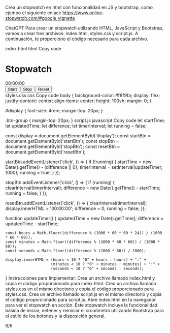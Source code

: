 Crea un stopwatch en html con funcionalidad en JS y bootstrap, como ejempo el siguiente enlace https://www.online-stopwatch.com/#google_vignette

ChatGPT
Para crear un stopwatch utilizando HTML, JavaScript y Bootstrap, vamos a crear tres archivos: index.html, styles.css y script.js. A continuación, te proporciono el código necesario para cada archivo.

index.html
html
Copy code
<!DOCTYPE html>
<html lang="en">
<head>
    <meta charset="UTF-8">
    <meta name="viewport" content="width=device-width, initial-scale=1.0">
    <title>Stopwatch</title>
    <link rel="stylesheet" href="https://stackpath.bootstrapcdn.com/bootstrap/4.5.2/css/bootstrap.min.css">
    <link rel="stylesheet" href="styles.css">
</head>
<body>
    <div class="container text-center">
        <h1>Stopwatch</h1>
        <div id="display" class="display-4">00:00:00</div>
        <div class="btn-group mt-3" role="group">
            <button id="startBtn" class="btn btn-success">Start</button>
            <button id="stopBtn" class="btn btn-danger">Stop</button>
            <button id="resetBtn" class="btn btn-warning">Reset</button>
        </div>
    </div>
    <script src="script.js"></script>
</body>
</html>
styles.css
css
Copy code
body {
    background-color: #f8f9fa;
    display: flex;
    justify-content: center;
    align-items: center;
    height: 100vh;
    margin: 0;
}

#display {
    font-size: 4rem;
    margin-top: 20px;
}

.btn-group {
    margin-top: 20px;
}
script.js
javascript
Copy code
let startTime;
let updatedTime;
let difference;
let timerInterval;
let running = false;

const display = document.getElementById('display');
const startBtn = document.getElementById('startBtn');
const stopBtn = document.getElementById('stopBtn');
const resetBtn = document.getElementById('resetBtn');

startBtn.addEventListener('click', () => {
    if (!running) {
        startTime = new Date().getTime() - (difference || 0);
        timerInterval = setInterval(updateTimer, 1000);
        running = true;
    }
});

stopBtn.addEventListener('click', () => {
    if (running) {
        clearInterval(timerInterval);
        difference = new Date().getTime() - startTime;
        running = false;
    }
});

resetBtn.addEventListener('click', () => {
    clearInterval(timerInterval);
    display.innerHTML = '00:00:00';
    difference = 0;
    running = false;
});

function updateTimer() {
    updatedTime = new Date().getTime();
    difference = updatedTime - startTime;

    const hours = Math.floor((difference % (1000 * 60 * 60 * 24)) / (1000 * 60 * 60));
    const minutes = Math.floor((difference % (1000 * 60 * 60)) / (1000 * 60));
    const seconds = Math.floor((difference % (1000 * 60)) / 1000);

    display.innerHTML = (hours < 10 ? "0" + hours : hours) + ":" +
                        (minutes < 10 ? "0" + minutes : minutes) + ":" +
                        (seconds < 10 ? "0" + seconds : seconds);
}
Instrucciones para Implementar:
Crea un archivo llamado index.html y copia el código proporcionado para index.html.
Crea un archivo llamado styles.css en el mismo directorio y copia el código proporcionado para styles.css.
Crea un archivo llamado script.js en el mismo directorio y copia el código proporcionado para script.js.
Abre index.html en tu navegador para ver el stopwatch en acción.
Este stopwatch incluye la funcionalidad básica de iniciar, detener y reiniciar el cronómetro utilizando Bootstrap para el estilo de los botones y la disposición general.


6/6





